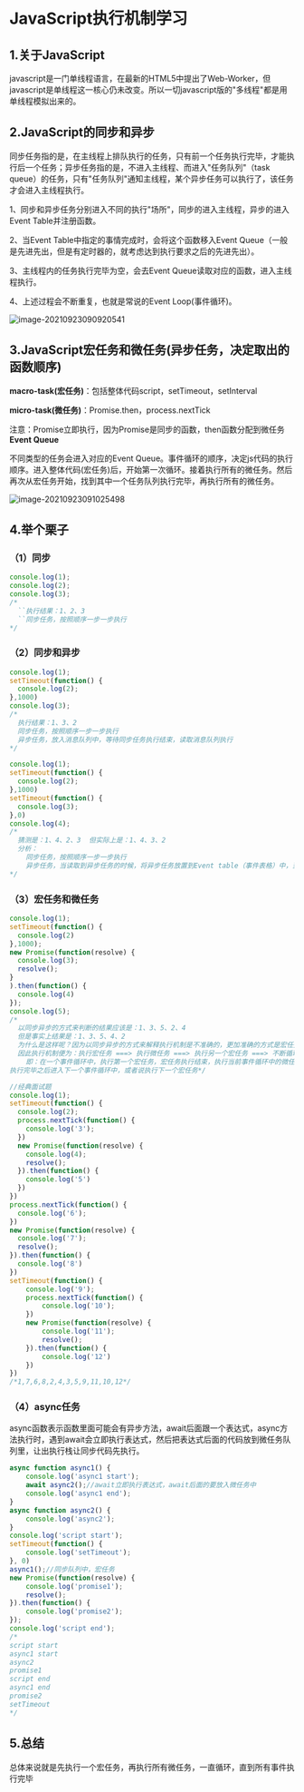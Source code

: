 # JavaScript执行机制学习



## 1.关于JavaScript

javascript是一门单线程语言，在最新的HTML5中提出了Web-Worker，但javascript是单线程这一核心仍未改变。所以一切javascript版的"多线程"都是用单线程模拟出来的。

## 2.JavaScript的同步和异步

同步任务指的是，在主线程上排队执行的任务，只有前一个任务执行完毕，才能执行后一个任务；异步任务指的是，不进入主线程、而进入"任务队列"（task queue）的任务，只有"任务队列"通知主线程，某个异步任务可以执行了，该任务才会进入主线程执行。

1、同步和异步任务分别进入不同的执行"场所"，同步的进入主线程，异步的进入Event Table并注册函数。

2、当Event Table中指定的事情完成时，会将这个函数移入Event Queue（一般是先进先出，但是有定时器的，就考虑达到执行要求之后的先进先出）。

3、主线程内的任务执行完毕为空，会去Event Queue读取对应的函数，进入主线程执行。

4、上述过程会不断重复，也就是常说的Event Loop(事件循环)。

![image-20210923090920541](images/image-20210923090920541.png)

## 3.JavaScript宏任务和微任务(异步任务，决定取出的函数顺序)

**macro-task(宏任务)**：包括整体代码script，setTimeout，setInterval

**micro-task(微任务)**：Promise.then，process.nextTick

注意：Promise立即执行，因为Promise是同步的函数，then函数分配到微任务**Event Queue**

不同类型的任务会进入对应的Event Queue。事件循环的顺序，决定js代码的执行顺序。进入整体代码(宏任务)后，开始第一次循环。接着执行所有的微任务。然后再次从宏任务开始，找到其中一个任务队列执行完毕，再执行所有的微任务。

![image-20210923091025498](images/image-20210923091025498.png)

## 4.举个栗子

### （1）同步

```javascript
console.log(1);
console.log(2);
console.log(3);
/*
  ``执行结果：1、2、3
  ``同步任务，按照顺序一步一步执行
*/
```

### （2）同步和异步

```javascript
console.log(1);
setTimeout(function() {
  console.log(2);
},1000)
console.log(3);
/*
  执行结果：1、3、2
  同步任务，按照顺序一步一步执行
  异步任务，放入消息队列中，等待同步任务执行结束，读取消息队列执行
*/
```

```javascript
console.log(1);
setTimeout(function() {
  console.log(2);
},1000)
setTimeout(function() {
  console.log(3);
},0)
console.log(4);
/*
  猜测是：1、4、2、3  但实际上是：1、4、3、2
  分析：
    同步任务，按照顺序一步一步执行
    异步任务，当读取到异步任务的时候，将异步任务放置到Event table（事件表格）中，当满足某种条件或者说指定事情完成了（这里的是时间分别是达到了0ms和1000ms）当指定事件完成了才从Event table中注册到Event Queue（事件队列），当同步事件完成了，便从Event Queue中读取事件执行。（因为3的事情先完成了，所以先从Event table中注册到Event Queue中，所以先执行的是3而不是在前面的2）
*/
```

### （3）宏任务和微任务 

```javascript
console.log(1);
setTimeout(function() {
  console.log(2)
},1000);
new Promise(function(resolve) {
  console.log(3);
  resolve();
}
).then(function() {
  console.log(4)
});
console.log(5);
/*
  以同步异步的方式来判断的结果应该是：1、3、5、2、4
  但是事实上结果是：1、3、5、4、2
  为什么是这样呢？因为以同步异步的方式来解释执行机制是不准确的，更加准确的方式是宏任务和微任务：
  因此执行机制便为：执行宏任务 ===> 执行微任务 ===> 执行另一个宏任务 ===> 不断循环
    即：在一个事件循环中，执行第一个宏任务，宏任务执行结束，执行当前事件循环中的微任务，
执行完毕之后进入下一个事件循环中，或者说执行下一个宏任务*/
```

```javascript
//经典面试题
console.log(1);
setTimeout(function() {
  console.log(2);
  process.nextTick(function() {
    console.log('3');
  })
  new Promise(function(resolve) {
    console.log(4);
    resolve();
  }).then(function() {
    console.log('5')
  })
})
process.nextTick(function() {
  console.log('6');
})
new Promise(function(resolve) {
  console.log('7');
  resolve();
}).then(function() {
  console.log('8')
})
setTimeout(function() {
    console.log('9');
    process.nextTick(function() {
        console.log('10');
    })
    new Promise(function(resolve) {
        console.log('11');
        resolve();
    }).then(function() {
        console.log('12')
    })
})
/*1,7,6,8,2,4,3,5,9,11,10,12*/
```

### （4）async任务

async函数表示函数里面可能会有异步方法，await后面跟一个表达式，async方法执行时，遇到await会立即执行表达式，然后把表达式后面的代码放到微任务队列里，让出执行栈让同步代码先执行。

```js
async function async1() {
    console.log('async1 start');
    await async2();//await立即执行表达式，await后面的要放入微任务中
    console.log('async1 end');
}
async function async2() {
	console.log('async2');
}
console.log('script start');
setTimeout(function() {
    console.log('setTimeout');
}, 0)
async1();//同步队列中，宏任务
new Promise(function(resolve) {
    console.log('promise1');
    resolve();
}).then(function() {
    console.log('promise2');
});
console.log('script end');
/*
script start
async1 start
async2
promise1
script end
async1 end
promise2
setTimeout
*/
```

## 5.总结

总体来说就是先执行一个宏任务，再执行所有微任务，一直循环，直到所有事件执行完毕

